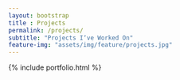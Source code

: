 ```yaml
--- 
layout: bootstrap 
title : Projects 
permalink: /projects/
subtitle: "Projects Iʼve Worked On" 
feature-img: "assets/img/feature/projects.jpg"
---
```


{% include portfolio.html %}
